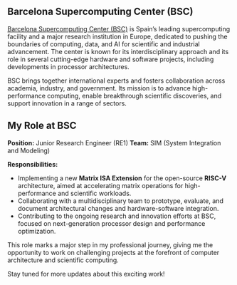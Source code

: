 ## Barcelona Supercomputing Center (BSC)

[Barcelona Supercomputing Center (BSC)](https://www.bsc.es/) is Spain’s leading supercomputing facility and a major research institution in Europe, dedicated to pushing the boundaries of computing, data, and AI for scientific and industrial advancement. The center is known for its interdisciplinary approach and its role in several cutting-edge hardware and software projects, including developments in processor architectures.

BSC brings together international experts and fosters collaboration across academia, industry, and government. Its mission is to advance high-performance computing, enable breakthrough scientific discoveries, and support innovation in a range of sectors.

## My Role at BSC

**Position:** Junior Research Engineer (RE1)
**Team:** SIM (System Integration and Modeling)

**Responsibilities:**

* Implementing a new **Matrix ISA Extension** for the open-source **RISC-V** architecture, aimed at accelerating matrix operations for high-performance and scientific workloads.
* Collaborating with a multidisciplinary team to prototype, evaluate, and document architectural changes and hardware-software integration.
* Contributing to the ongoing research and innovation efforts at BSC, focused on next-generation processor design and performance optimization.

This role marks a major step in my professional journey, giving me the opportunity to work on challenging projects at the forefront of computer architecture and scientific computing.

Stay tuned for more updates about this exciting work!
